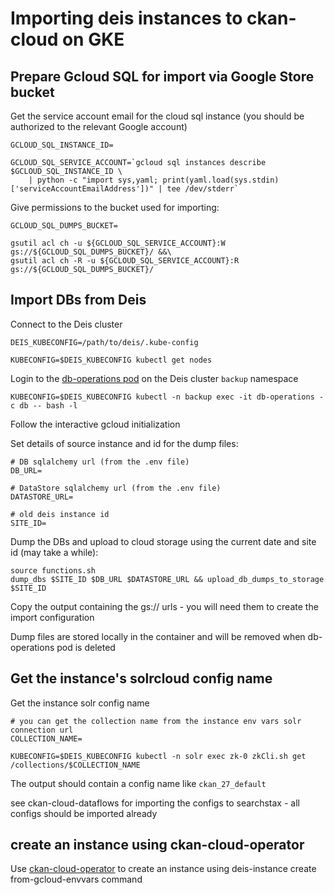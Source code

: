 # Importing deis instances to ckan-cloud on GKE

## Prepare Gcloud SQL for import via Google Store bucket

Get the service account email for the cloud sql instance (you should be authorized to the relevant Google account)

```
GCLOUD_SQL_INSTANCE_ID=

GCLOUD_SQL_SERVICE_ACCOUNT=`gcloud sql instances describe $GCLOUD_SQL_INSTANCE_ID \
    | python -c "import sys,yaml; print(yaml.load(sys.stdin)['serviceAccountEmailAddress'])" | tee /dev/stderr`
```

Give permissions to the bucket used for importing:

```
GCLOUD_SQL_DUMPS_BUCKET=

gsutil acl ch -u ${GCLOUD_SQL_SERVICE_ACCOUNT}:W gs://${GCLOUD_SQL_DUMPS_BUCKET}/ &&\
gsutil acl ch -R -u ${GCLOUD_SQL_SERVICE_ACCOUNT}:R gs://${GCLOUD_SQL_DUMPS_BUCKET}/
```

## Import DBs from Deis

Connect to the Deis cluster

```
DEIS_KUBECONFIG=/path/to/deis/.kube-config

KUBECONFIG=$DEIS_KUBECONFIG kubectl get nodes
```

Login to the [db-operations pod](https://github.com/ViderumGlobal/ckan-cloud-dataflows/blob/master/db-operations.yaml) on the Deis cluster `backup` namespace

```
KUBECONFIG=$DEIS_KUBECONFIG kubectl -n backup exec -it db-operations -c db -- bash -l
```

Follow the interactive gcloud initialization

Set details of source instance and id for the dump files:

```
# DB sqlalchemy url (from the .env file)
DB_URL=

# DataStore sqlalchemy url (from the .env file)
DATASTORE_URL=

# old deis instance id
SITE_ID=
```

Dump the DBs and upload to cloud storage using the current date and site id (may take a while):

```
source functions.sh
dump_dbs $SITE_ID $DB_URL $DATASTORE_URL && upload_db_dumps_to_storage $SITE_ID
```

Copy the output containing the gs:// urls - you will need them to create the import configuration

Dump files are stored locally in the container and will be removed when db-operations pod is deleted

## Get the instance's solrcloud config name

Get the instance solr config name

```
# you can get the collection name from the instance env vars solr connection url
COLLECTION_NAME=

KUBECONFIG=$DEIS_KUBECONFIG kubectl -n solr exec zk-0 zkCli.sh get /collections/$COLLECTION_NAME
```

The output should contain a config name like `ckan_27_default`

see ckan-cloud-dataflows for importing the configs to searchstax - all configs should be imported already

## create an instance using ckan-cloud-operator

Use [ckan-cloud-operator](https://github.com/ViderumGlobal/ckan-cloud-operator) to create an instance using deis-instance create from-gcloud-envvars command
